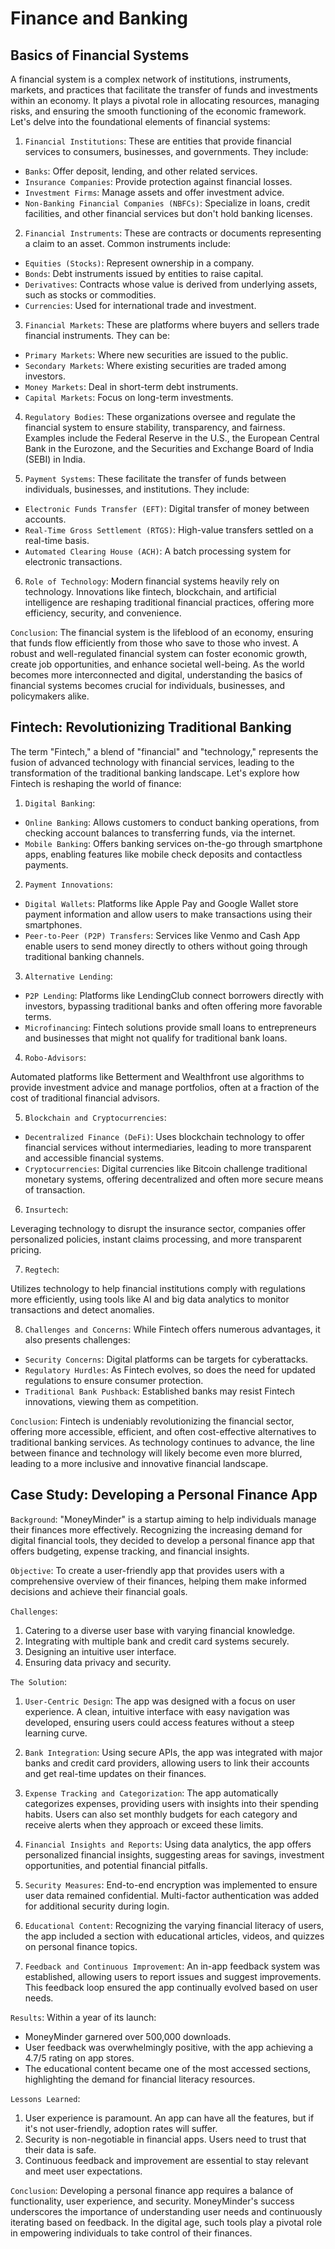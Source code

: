 # Finance and Banking

## Basics of Financial Systems

A financial system is a complex network of institutions, instruments, markets, and practices that facilitate the transfer of funds and investments within an economy. It plays a pivotal role in allocating resources, managing risks, and ensuring the smooth functioning of the economic framework. Let's delve into the foundational elements of financial systems:

1. `Financial Institutions`:
   These are entities that provide financial services to consumers, businesses, and governments. They include:

- `Banks`: Offer deposit, lending, and other related services.
- `Insurance Companies`: Provide protection against financial losses.
- `Investment Firms`: Manage assets and offer investment advice.
- `Non-Banking Financial Companies (NBFCs)`: Specialize in loans, credit facilities, and other financial services but don't hold banking licenses.

2. `Financial Instruments`:
   These are contracts or documents representing a claim to an asset. Common instruments include:

- `Equities (Stocks)`: Represent ownership in a company.
- `Bonds`: Debt instruments issued by entities to raise capital.
- `Derivatives`: Contracts whose value is derived from underlying assets, such as stocks or commodities.
- `Currencies`: Used for international trade and investment.

3. `Financial Markets`:
   These are platforms where buyers and sellers trade financial instruments. They can be:

- `Primary Markets`: Where new securities are issued to the public.
- `Secondary Markets`: Where existing securities are traded among investors.
- `Money Markets`: Deal in short-term debt instruments.
- `Capital Markets`: Focus on long-term investments.

4. `Regulatory Bodies`:
   These organizations oversee and regulate the financial system to ensure stability, transparency, and fairness. Examples include the Federal Reserve in the U.S., the European Central Bank in the Eurozone, and the Securities and Exchange Board of India (SEBI) in India.

5. `Payment Systems`:
   These facilitate the transfer of funds between individuals, businesses, and institutions. They include:

- `Electronic Funds Transfer (EFT)`: Digital transfer of money between accounts.
- `Real-Time Gross Settlement (RTGS)`: High-value transfers settled on a real-time basis.
- `Automated Clearing House (ACH)`: A batch processing system for electronic transactions.

6. `Role of Technology`:
   Modern financial systems heavily rely on technology. Innovations like fintech, blockchain, and artificial intelligence are reshaping traditional financial practices, offering more efficiency, security, and convenience.

`Conclusion`:
The financial system is the lifeblood of an economy, ensuring that funds flow efficiently from those who save to those who invest. A robust and well-regulated financial system can foster economic growth, create job opportunities, and enhance societal well-being. As the world becomes more interconnected and digital, understanding the basics of financial systems becomes crucial for individuals, businesses, and policymakers alike.

## Fintech: Revolutionizing Traditional Banking

The term "Fintech," a blend of "financial" and "technology," represents the fusion of advanced technology with financial services, leading to the transformation of the traditional banking landscape. Let's explore how Fintech is reshaping the world of finance:

1. `Digital Banking`:

- `Online Banking`: Allows customers to conduct banking operations, from checking account balances to transferring funds, via the internet.
- `Mobile Banking`: Offers banking services on-the-go through smartphone apps, enabling features like mobile check deposits and contactless payments.

2. `Payment Innovations`:

- `Digital Wallets`: Platforms like Apple Pay and Google Wallet store payment information and allow users to make transactions using their smartphones.
- `Peer-to-Peer (P2P) Transfers`: Services like Venmo and Cash App enable users to send money directly to others without going through traditional banking channels.

3. `Alternative Lending`:

- `P2P Lending`: Platforms like LendingClub connect borrowers directly with investors, bypassing traditional banks and often offering more favorable terms.
- `Microfinancing`: Fintech solutions provide small loans to entrepreneurs and businesses that might not qualify for traditional bank loans.

4. `Robo-Advisors`:

Automated platforms like Betterment and Wealthfront use algorithms to provide investment advice and manage portfolios, often at a fraction of the cost of traditional financial advisors.

5. `Blockchain and Cryptocurrencies`:

- `Decentralized Finance (DeFi)`: Uses blockchain technology to offer financial services without intermediaries, leading to more transparent and accessible financial systems.
- `Cryptocurrencies`: Digital currencies like Bitcoin challenge traditional monetary systems, offering decentralized and often more secure means of transaction.

6. `Insurtech`:

Leveraging technology to disrupt the insurance sector, companies offer personalized policies, instant claims processing, and more transparent pricing.

7. `Regtech`:

Utilizes technology to help financial institutions comply with regulations more efficiently, using tools like AI and big data analytics to monitor transactions and detect anomalies.

8. `Challenges and Concerns`:
   While Fintech offers numerous advantages, it also presents challenges:

- `Security Concerns`: Digital platforms can be targets for cyberattacks.
- `Regulatory Hurdles`: As Fintech evolves, so does the need for updated regulations to ensure consumer protection.
- `Traditional Bank Pushback`: Established banks may resist Fintech innovations, viewing them as competition.

`Conclusion`:
Fintech is undeniably revolutionizing the financial sector, offering more accessible, efficient, and often cost-effective alternatives to traditional banking services. As technology continues to advance, the line between finance and technology will likely become even more blurred, leading to a more inclusive and innovative financial landscape.

## Case Study: Developing a Personal Finance App

`Background`:
"MoneyMinder" is a startup aiming to help individuals manage their finances more effectively. Recognizing the increasing demand for digital financial tools, they decided to develop a personal finance app that offers budgeting, expense tracking, and financial insights.

`Objective`:
To create a user-friendly app that provides users with a comprehensive overview of their finances, helping them make informed decisions and achieve their financial goals.

`Challenges`:

1. Catering to a diverse user base with varying financial knowledge.
2. Integrating with multiple bank and credit card systems securely.
3. Designing an intuitive user interface.
4. Ensuring data privacy and security.

`The Solution`:

1. `User-Centric Design`:
   The app was designed with a focus on user experience. A clean, intuitive interface with easy navigation was developed, ensuring users could access features without a steep learning curve.

2. `Bank Integration`:
   Using secure APIs, the app was integrated with major banks and credit card providers, allowing users to link their accounts and get real-time updates on their finances.

3. `Expense Tracking and Categorization`:
   The app automatically categorizes expenses, providing users with insights into their spending habits. Users can also set monthly budgets for each category and receive alerts when they approach or exceed these limits.

4. `Financial Insights and Reports`:
   Using data analytics, the app offers personalized financial insights, suggesting areas for savings, investment opportunities, and potential financial pitfalls.

5. `Security Measures`:
   End-to-end encryption was implemented to ensure user data remained confidential. Multi-factor authentication was added for additional security during login.

6. `Educational Content`:
   Recognizing the varying financial literacy of users, the app included a section with educational articles, videos, and quizzes on personal finance topics.

7. `Feedback and Continuous Improvement`:
   An in-app feedback system was established, allowing users to report issues and suggest improvements. This feedback loop ensured the app continually evolved based on user needs.

`Results`:
Within a year of its launch:

- MoneyMinder garnered over 500,000 downloads.
- User feedback was overwhelmingly positive, with the app achieving a 4.7/5 rating on app stores.
- The educational content became one of the most accessed sections, highlighting the demand for financial literacy resources.

`Lessons Learned`:

1. User experience is paramount. An app can have all the features, but if it's not user-friendly, adoption rates will suffer.
2. Security is non-negotiable in financial apps. Users need to trust that their data is safe.
3. Continuous feedback and improvement are essential to stay relevant and meet user expectations.

`Conclusion`:
Developing a personal finance app requires a balance of functionality, user experience, and security. MoneyMinder's success underscores the importance of understanding user needs and continuously iterating based on feedback. In the digital age, such tools play a pivotal role in empowering individuals to take control of their finances.
